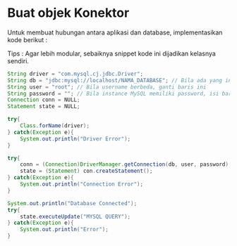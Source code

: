 # Buat objek Konektor

<div class="grid grid-cols-2 gap-y-10 gap-x-6 mt-8">
<div class='flex-row'>

Untuk membuat hubungan antara aplikasi dan database, implementasikan kode berikut : 

Tips : Agar lebih modular, sebaiknya snippet kode ini dijadikan kelasnya sendiri. 

</div>
<div class='flex-row'>

```java 
String driver = "com.mysql.cj.jdbc.Driver";
String db = "jdbc:mysql://localhost/NAMA_DATABASE"; // Bila ada yang instance mysqlnya pindah port, tuliskan menjadi 'localhost:PORT/NAMA_DATABASE'
String user = "root"; // Bila username berbeda, ganti baris ini
String password = ""; // Bila instance MySQL memiliki password, isi baris ini
Connection conn = NULL;
Statement state = NULL;

try{
    Class.forName(driver);
} catch(Exception e){
    System.out.println("Driver Error"); 
} 

try{
    conn = (Connection)DriverManager.getConnection(db, user, password);
    state = (Statement) con.createStatement();
} catch(Exception e){
    System.out.println("Connection Error");
}

System.out.println("Database Connected");
try{ 
    state.executeUpdate("MYSQL QUERY");
} catch(Exception e){
    System.out.println("Error");
}
```

</div>
</div>
